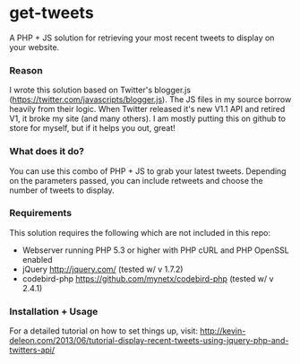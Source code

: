 get-tweets
==========

A PHP + JS solution for retrieving your most recent tweets to display on your website.

### Reason

I wrote this solution based on Twitter's blogger.js (https://twitter.com/javascripts/blogger.js). The JS files in my source borrow heavily from their logic. When Twitter released it's new V1.1 API and retired V1, it broke my site (and many others). I am mostly putting this on github to store for myself, but if it helps you out, great!

### What does it do?

You can use this combo of PHP + JS to grab your latest tweets. Depending on the parameters passed, you can include retweets and choose the number of tweets to display.

### Requirements

This solution requires the following which are not included in this repo:
* Webserver running PHP 5.3 or higher with PHP cURL and PHP OpenSSL enabled
* jQuery http://jquery.com/ (tested w/ v 1.7.2)
* codebird-php https://github.com/mynetx/codebird-php (tested w/ v 2.4.1)

### Installation + Usage

For a detailed tutorial on how to set things up, visit: http://kevin-deleon.com/2013/06/tutorial-display-recent-tweets-using-jquery-php-and-twitters-api/
